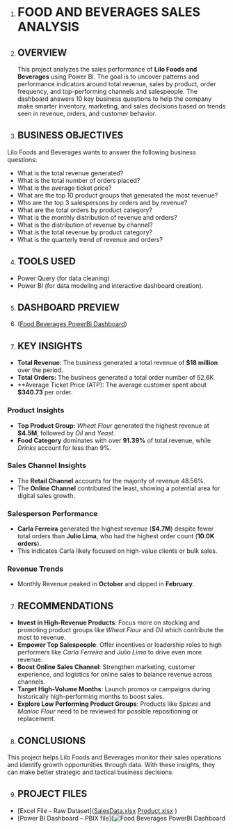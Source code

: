 1. # FOOD AND BEVERAGES SALES ANALYSIS
2. ## OVERVIEW
   This project analyzes the sales performance of **Lilo Foods and Beverages** using Power BI. The goal is to uncover patterns and performance indicators around total revenue, sales by product, order frequency, and top-performing channels and salespeople. The dashboard answers 10 key business questions to help the company make smarter inventory, marketing, and sales decisions based on trends seen in revenue, orders, and customer behavior.
3. ## BUSINESS OBJECTIVES  
Lilo Foods and Beverages wants to answer the following business questions:
- What is the total revenue generated?
- What is the total number of orders placed?
- What is the average ticket price?
- What are the top 10 product groups that generated the most revenue?
- Who are the top 3 salespersons by orders and by revenue?
- What are the total orders by product category?
- What is the monthly distribution of revenue and orders?
- What is the distribution of revenue by channel?
- What is the total revenue by product category?
- What is the quarterly trend of revenue and orders?

4. ## TOOLS USED  
- Power Query (for data cleaning)
- Power BI (for data modeling and interactive dashboard creation).

5. ## DASHBOARD PREVIEW
6. ([Food   Beverages PowerBi Dashboard](https://github.com/user-attachments/assets/70d8fc07-27ad-483f-bb5f-a348788c372f))


7. ## KEY INSIGHTS
- **Total Revenue**: The business generated a total revenue of **$18 million** over the period.
- **Total Orders:** The business generated a total order number of 52.6K  
- **Average Ticket Price (ATP): The average customer spent about **$340.73** per order. 

### Product Insights
- **Top Product Group:** *Wheat Flour* generated the highest revenue at **$4.5M**, followed by *Oil* and *Yeast*.
- **Food Category** dominates with over **91.39%** of total revenue, while *Drinks* account for less than 9%.

### Sales Channel Insights
- The **Retail Channel** accounts for the majority of revenue 48.56%.
- The **Online Channel** contributed the least, showing a potential area for digital sales growth.

### Salesperson Performance
- **Carla Ferreira** generated the highest revenue (**$4.7M**) despite fewer total orders than **Julio Lima**, who had the highest order count (**10.0K orders**).
- This indicates Carla likely focused on high-value clients or bulk sales.

### Revenue Trends
- Monthly Revenue peaked in **October** and dipped in **February**.

7. ## RECOMMENDATIONS
- **Invest in High-Revenue Products**: Focus more on stocking and promoting product groups like *Wheat Flour* and *Oil* which contribute the most to revenue.
- **Empower Top Salespeople**: Offer incentives or leadership roles to high performers like *Carla Ferreira* and *Julio Lima* to drive even more revenue.
- **Boost Online Sales Channel**: Strengthen marketing, customer experience, and logistics for online sales to balance revenue across channels.
- **Target High-Volume Months**: Launch promos or campaigns during historically high-performing months to boost sales.
- **Explore Low Performing Product Groups**: Products like *Spices* and *Manioc Flour* need to be reviewed for possible repositioning or replacement.

8. ## CONCLUSIONS  
This project helps Lilo Foods and Beverages monitor their sales operations and identify growth opportunities through data. With these insights, they can make better strategic and tactical business decisions.

9. ## PROJECT FILES  
- [Excel File – Raw Dataset]([SalesData.xlsx](https://github.com/user-attachments/files/20466519/SalesData.xlsx)
[Product.xlsx](https://github.com/user-attachments/files/20466517/Product.xlsx)
)  
- [Power BI Dashboard – PBIX file](![Food   Beverages PowerBi Dashboard](https://github.com/user-attachments/assets/d007cae4-242b-4f5b-a98a-e932c30ef661)

 
